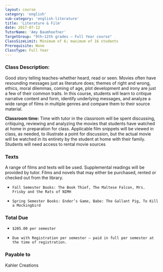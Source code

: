 ```yaml
---
layout: course
category: 'english'
sub-category: 'english-literature'
title: 'Literature & Film'
date: 2017-07-12
TutorName: 'Amy Baumhoefner'
TargetGroup: "9th–12th grades – Full Year course"
ClassSizeLimit: Minimum of 6; maximum of 16 students
Prerequisite: None
ClassType: Full Year
---
```


### Class Description:
Good story telling teaches-whether heard, read or seen. Movies often have resounding messages just as literature does; themes of right and wrong, ethics, moral dilemmas, coming of age, plot development and irony are just a few of their common traits. In this course, students will learn to critique narrative content and form, identify underlying messages, and analyze a wide range of films in multiple genres and compare them to their source material.

**Classroom time:** Time with tutor in the classroom will be spent discussing, critiquing, reviewing and analyzing the movies that students have watched at home in preparation for class.  Applicable film snippets will be viewed in class, as needed, to illustrate a point for discussion, but the actual movie will be watched in its entirety by the student at home with their family.  Students will need access to rental movie sources

### Texts
A range of films and texts will be used. Supplemental readings will be provided by tutor. Films and novels that may either be purchased, rented or checked out from the library.

*     Fall Semester Books: The Book Thief, The Maltese Falcon, Mrs. Frisby and the Rats of NIMH
*     Spring Semester Books: Ender’s Game, Babe: The Gallant Pig, To Kill a Mockingbird

### Total Due
*     $205.00 per semester
*     Due with Registration per semester – paid in full per semester at the time of registration.


### Payable to
Kahler Creations